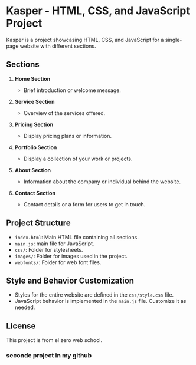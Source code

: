 # Kasper - HTML, CSS, and JavaScript Project

Kasper is a project showcasing HTML, CSS, and JavaScript for a single-page website with different sections.

## Sections

1. **Home Section**
   - Brief introduction or welcome message.

2. **Service Section**
   - Overview of the services offered.

3. **Pricing Section**
   - Display pricing plans or information.

4. **Portfolio Section**
   - Display a collection of your work or projects.

5. **About Section**
   - Information about the company or individual behind the website.

6. **Contact Section**
   - Contact details or a form for users to get in touch.

## Project Structure

- `index.html`: Main HTML file containing all sections.
- `main.js`: main file for JavaScript.
- `css/`: Folder for stylesheets.
- `images/`: Folder for images used in the project.
- `webfonts/`: Folder for web font files.



## Style and Behavior Customization

- Styles for the entire website are defined in the `css/style.css` file.
- JavaScript behavior is implemented in the `main.js` file. Customize it as needed.

## License

This project is from el zero web school.
### seconde project in my github

